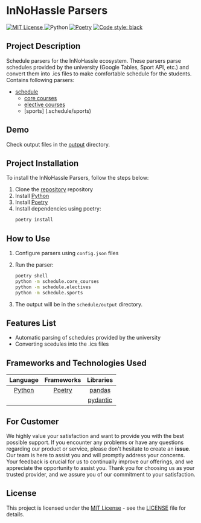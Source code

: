 # InNoHassle Parsers


[![MIT License](https://img.shields.io/badge/License-MIT-blue.svg) ](https://opensource.org/licenses/MIT) 
![Python](https://img.shields.io/badge/Python-3.11-blue?style=flat&logo=Python)
[![Poetry](https://img.shields.io/endpoint?url=https://python-poetry.org/badge/v0.json)](https://python-poetry.org/)
[![Code style: black](https://img.shields.io/badge/code%20style-black-000000.svg)](https://github.com/psf/black)

## Project Description

Schedule parsers for the InNoHassle ecosystem. These parsers parse schedules provided by the university (Google Tables, Sport API, etc.) and convert them into .ics files to make comfortable schedule for the students.
Contains following parsers:

- [schedule](./schedule)
    - [core courses](./schedule/core_courses)
    - [elective courses](./schedule/electives)
    - [sports] (.schedule/sports)

## Demo

Check output files in the [output](./schedule/output) directory.

## Project Installation

To install the InNoHassle Parsers, follow the steps below:

1. Clone the [repository](https://github.com/one-zero-eight/InNoHassle-Parsers/) repository
2. Install [Python](https://python.org)
3. Install [Poetry](https://python-poetry.org/)
4. Install dependencies using poetry:
    ```bash
    poetry install
    ```

## How to Use
1. Configure parsers using ```config.json``` files
2. Run the parser:

    ```bash
    poetry shell
    python -m schedule.core_courses
    python -m schedule.electives
    python -m schedule.sports
    ```
3. The output will be in the `schedule/output` directory.

## Features List

- Automatic parsing of schedules provided by the university
- Converting scedules into the .ics files


## Frameworks and Technologies Used

|           Language           |              Frameworks               |              Libraries               |
|:----------------------------:|:-------------------------------------:|:------------------------------------:|
| [Python](https://python.org) | [Poetry](https://python-poetry.org/)  | [pandas](https://pandas.pydata.org/) |
|                              |  | [pydantic](https://pydantic.dev/)    |
## For Customer

We highly value your satisfaction and want to provide you with the best possible support. If you encounter any problems or have any questions regarding our product or service, please don't hesitate to create an **issue**. Our team is here to assist you and will promptly address your concerns. Your feedback is crucial for us to continually improve our offerings, and we appreciate the opportunity to assist you. Thank you for choosing us as your trusted provider, and we assure you of our commitment to your satisfaction.

## License

This project is licensed under the [MIT License](https://license.md/licenses/mit-license/) - see the [LICENSE](LICENSE) file for details.
